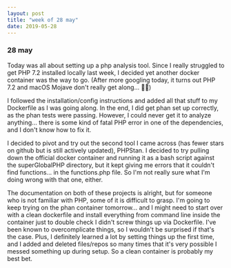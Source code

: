 ```yaml
---
layout: post
title: "week of 28 may"
date: 2019-05-28
---
```


### 28 may

Today was all about setting up a php analysis tool. Since I really struggled to get PHP 7.2 installed locally last week, I decided yet another docker container was the way to go. (After more googling today, it turns out PHP 7.2 and macOS Mojave don't really get along... :woman_shrugging:)

I followed the installation/config instructions and added all that stuff to my Dockerfile as I was going along. In the end, I did get phan set up correctly, as the phan tests were passing. However, I could never get it to analyze anything... there is some kind of fatal PHP error in one of the dependencies, and I don't know how to fix it.

I decided to pivot and try out the second tool I came across (has fewer stars on github but is still actively updated), PHPStan. I decided to try pulling down the official docker container and running it as a bash script against the superGlobalPHP directory, but it kept giving me errors that it couldn't find functions... in the functions.php file. So I'm not really sure what I'm doing wrong with that one, either. 

The documentation on both of these projects is alright, but for someone who is not familiar with PHP, some of it is difficult to grasp. I'm going to keep trying on the phan container tomorrow... and I might need to start over with a clean dockerfile and install everything from command line inside the container just to double check I didn't screw things up via Dockerfile. I've been known to overcomplicate things, so I wouldn't be surprised if that's the case. Plus, I definitely learned a lot by setting things up the first time, and I added and deleted files/repos so many times that it's very possible I messed something up during setup. So a clean container is probably my best bet.


